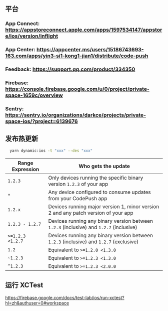 ## 平台

### App Connect: <https://appstoreconnect.apple.com/apps/1597534147/appstore/ios/version/inflight>

### App Center: <https://appcenter.ms/users/15186743693-163.com/apps/yin3-si1-kong1-jian1/distribute/code-push>

### Feedback: <https://support.qq.com/product/334350>

### Firebase: <https://console.firebase.google.com/u/0/project/private-space-1659c/overview>

### Sentry: <https://sentry.io/organizations/darkce/projects/private-space-ios/?project=6139676>

## 发布热更新

```bash
  yarn dynamic:ios -t "xxx" --des "xxx"
```

| Range Expression | Who gets the update                                                                    |
| ---------------- | -------------------------------------------------------------------------------------- |
| `1.2.3`          | Only devices running the specific binary version `1.2.3` of your app                   |
| `*`              | Any device configured to consume updates from your CodePush app                        |
| `1.2.x`          | Devices running major version 1, minor version 2 and any patch version of your app     |
| `1.2.3 - 1.2.7`  | Devices running any binary version between `1.2.3` (inclusive) and `1.2.7` (inclusive) |
| `>=1.2.3 <1.2.7` | Devices running any binary version between `1.2.3` (inclusive) and `1.2.7` (exclusive) |
| `1.2`            | Equivalent to `>=1.2.0 <1.3.0`                                                         |
| `~1.2.3`         | Equivalent to `>=1.2.3 <1.3.0`                                                         |
| `^1.2.3`         | Equivalent to `>=1.2.3 <2.0.0`

## 运行 XCTest

<https://firebase.google.com/docs/test-lab/ios/run-xctest?hl=zh&authuser=0#workspace>
